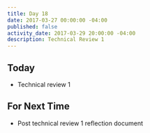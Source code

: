 ```yaml
---
title: Day 18
date: 2017-03-27 00:00:00 -04:00
published: false
activity_date: 2017-03-29 20:00:00 -04:00
description: Technical Review 1
---
```


## Today

* Technical review 1

## For Next Time

* Post technical review 1 reflection document
